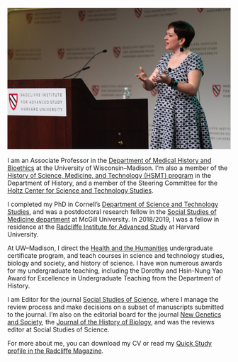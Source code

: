 ![Credit: Kevin Grady/Radcliffe Institute](assets/img/Nicole-Nelson-at-Radcliffe.jpg)

I am an Associate Professor in the [Department of Medical History and Bioethics](https://medhist.wisc.edu/) at the University of Wisconsin–Madison. I’m also a member of the [History of Science, Medicine, and Technology (HSMT) program](https://history.wisc.edu/fields-programs-and-working-groups/history-of-science-medicine-and-technology/) in the Department of History, and a member of the Steering Committee for the [Holtz Center for Science and Technology Studies](https://sts.wisc.edu/).

I completed my PhD in Cornell’s [Department of Science and Technology Studies](http://sts.cornell.edu/), and was a postdoctoral research fellow in the [Social Studies of Medicine department](https://www.mcgill.ca/ssom/social-studies-medicine) at McGill University. In 2018/2019, I was a fellow in residence at the [Radcliffe Institute for Advanced Study](https://www.radcliffe.harvard.edu/) at Harvard University.

At UW–Madison, I direct the [Health and the Humanities](http://guide.wisc.edu/undergraduate/letters-science/english/health-humanities-certificate/) undergraduate certificate program, and teach courses in science and technology studies, biology and society, and history of science. I have won numerous awards for my undergraduate teaching, including the Dorothy and Hsin-Nung Yao Award for Excellence in Undergraduate Teaching from the Department of History.

I am Editor for the journal [Social Studies of Science](http://journals.sagepub.com/home/sss/), where I manage the review process and make decisions on a subset of manuscripts submitted to the journal. I’m also on the editorial board for the journal [New Genetics and Society](http://www.tandfonline.com/toc/cngs20/current), the [Journal of the History of Biology](https://link.springer.com/journal/10739), and was the reviews editor at Social Studies of Science.

For more about me, you can download my CV or read my [Quick Study profile in the Radcliffe Magazine](https://www.radcliffe.harvard.edu/news/radcliffe-magazine/quick-study-nicole-c-nelson).